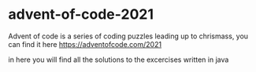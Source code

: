 # advent-of-code-2021

Advent of code is a series of coding puzzles leading up to chrismass, you can find it here
https://adventofcode.com/2021

in here you will find all the solutions to the excercises written in java 


